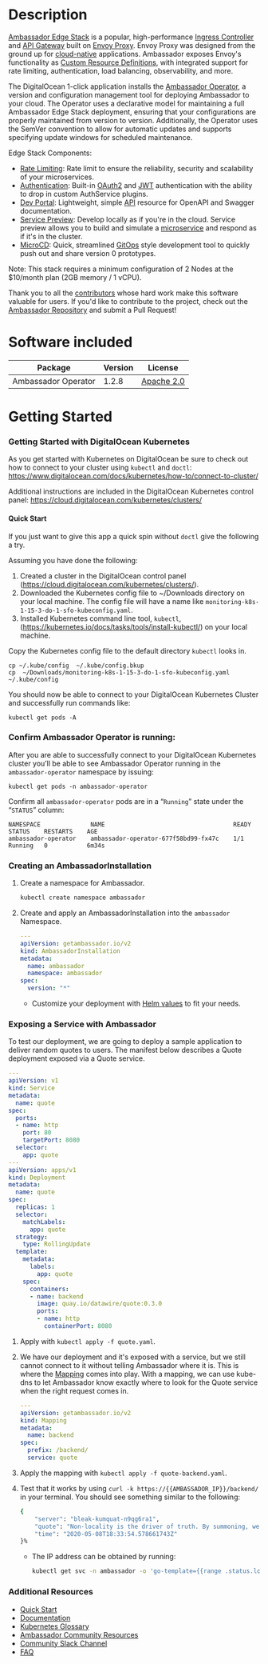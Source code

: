 # Description
[Ambassador Edge Stack](https://getambassador.io/) is a popular, high-performance [Ingress Controller](https://www.getambassador.io/products/edge-stack/api-gateway/) and [API Gateway](https://www.getambassador.io/learn/kubernetes-glossary/api-gateway/) built on [Envoy Proxy](https://www.envoyproxy.io/). Envoy Proxy was designed from the ground up for [cloud-native](https://www.getambassador.io/learn/kubernetes-glossary/cloud-native/) applications. Ambassador exposes Envoy's functionality as [Custom Resource Definitions](https://www.getambassador.io/learn/kubernetes-glossary/custom-resource-definition/), with integrated support for rate limiting, authentication, load balancing, observability, and more.

The DigitalOcean 1-click application installs the [Ambassador Operator](https://www.getambassador.io/docs/latest/topics/install/aes-operator/), a version and configuration management tool for deploying Ambassador to your cloud.  The Operator uses a declarative model for maintaining a full Ambassador Edge Stack deployment, ensuring that your configurations are properly maintained from version to version.  Additionally, the Operator uses the SemVer convention to allow for automatic updates and supports specifying update windows for scheduled maintenance.

Edge Stack Components:
  - [Rate Limiting](https://www.getambassador.io/docs/latest/topics/using/rate-limits/rate-limits/): Rate limit to ensure the reliability, security and scalability of your microservices.
  - [Authentication](https://www.getambassador.io/products/edge-stack/api-gateway/security-authentication): Built-in [OAuth2](https://www.getambassador.io/learn/kubernetes-glossary/oauth/) and [JWT](https://www.getambassador.io/learn/kubernetes-glossary/jwt/) authentication with the ability to drop in custom AuthService plugins.
  - [Dev Portal](https://www.getambassador.io/docs/latest/topics/using/dev-portal/): Lightweight, simple [API](https://www.getambassador.io/learn/kubernetes-glossary/api/) resource for OpenAPI and Swagger documentation.
  - [Service Preview](https://www.getambassador.io/docs/latest/topics/using/edgectl/): Develop locally as if you're in the cloud.  Service preview allows you to build and simulate a [microservice](https://www.getambassador.io/learn/kubernetes-glossary/microservices/) and respond as if it's in the cluster.
  - [MicroCD](https://www.getambassador.io/docs/latest/topics/using/projects/): Quick, streamlined [GitOps](https://www.getambassador.io/learn/kubernetes-glossary/gitops/) style development tool to quickly push out and share version 0 prototypes.

Note: This stack requires a minimum configuration of 2 Nodes at the $10/month plan (2GB memory / 1 vCPU).

Thank you to all the [contributors](https://github.com/datawire/ambassador/graphs/contributors) whose hard work make this software valuable for users.  If you'd like to contribute to the project, check out the [Ambassador Repository](https://github.com/datawire/ambassador) and submit a Pull Request!

# Software included

| Package               | Version                                        | License                                                                                    |
| --------------------- | ---------------------------------------------- | ------------------------------------------------------------------------------------------ |
| Ambassador Operator | 1.2.8 | [Apache 2.0](https://github.com/datawire/ambassador/blob/master/LICENSE) |

# Getting Started

### Getting Started with DigitalOcean Kubernetes
As you get started with Kubernetes on DigitalOcean be sure to check out how to connect to your cluster using `kubectl` and `doctl`:
https://www.digitalocean.com/docs/kubernetes/how-to/connect-to-cluster/
 
Additional instructions are included in the DigitalOcean Kubernetes control panel:
https://cloud.digitalocean.com/kubernetes/clusters/ 

#### Quick Start
If you just want to give this app a quick spin without `doctl` give the following a try.

Assuming you have done the following:
1. Created a cluster in the DigitalOcean control panel (https://cloud.digitalocean.com/kubernetes/clusters/).
1. Downloaded the Kubernetes config file to ~/Downloads directory on your local machine. The config file will have a name like `monitoring-k8s-1-15-3-do-1-sfo-kubeconfig.yaml`.
1. Installed Kubernetes command line tool, `kubectl`, (https://kubernetes.io/docs/tasks/tools/install-kubectl/) on your local machine.

Copy the Kubernetes config file to the default directory `kubectl` looks in.
```
cp ~/.kube/config  ~/.kube/config.bkup
cp  ~/Downloads/monitoring-k8s-1-15-3-do-1-sfo-kubeconfig.yaml  ~/.kube/config
```
You should now be able to connect to your DigitalOcean Kubernetes Cluster and successfully run commands like:
```
kubectl get pods -A
```

### Confirm Ambassador Operator is running: 
After you are able to successfully connect to your DigitalOcean Kubernetes cluster you’ll be able to see Ambassador Operator running in the `ambassador-operator` namespace by issuing:
 ```
 kubectl get pods -n ambassador-operator
 ``` 
 Confirm all `ambassador-operator` pods are in a “`Running`” state under the “`STATUS`” column:

```
NAMESPACE              NAME                                    READY    STATUS    RESTARTS    AGE
ambassador-operator    ambassador-operator-677f58bd99-fx47c    1/1      Running   0           6m34s
```

### Creating an AmbassadorInstallation

1. Create a namespace for Ambassador.
    ```bash
    kubectl create namespace ambassador
    ```
1. Create and apply an AmbassadorInstallation into the `ambassador` Namespace.
    ```yaml
    ---
    apiVersion: getambassador.io/v2
    kind: AmbassadorInstallation
    metadata:
      name: ambassador
      namespace: ambassador
    spec:
      version: "*"
    ```
    * Customize your deployment with [Helm values](https://www.getambassador.io/docs/latest/topics/install/aes-operator/#customizing-the-installation-with-some-helm-values) to fit your needs.

### Exposing a Service with Ambassador

To test our deployment, we are going to deploy a sample application to deliver random quotes to users.  The manifest below describes a Quote deployment exposed via a Quote service.

```yaml
---
apiVersion: v1
kind: Service
metadata:
  name: quote
spec:
  ports:
  - name: http
    port: 80
    targetPort: 8080
  selector:
    app: quote
---
apiVersion: apps/v1
kind: Deployment
metadata:
  name: quote
spec:
  replicas: 1
  selector:
    matchLabels:
      app: quote
  strategy:
    type: RollingUpdate
  template:
    metadata:
      labels:
        app: quote
    spec:
      containers:
      - name: backend
        image: quay.io/datawire/quote:0.3.0
        ports:
        - name: http
          containerPort: 8080
```

1. Apply with `kubectl apply -f quote.yaml`.

1. We have our deployment and it's exposed with a service, but we still cannot connect to it without telling Ambassador where it is.  This is where the [Mapping](https://getambassador.io/docs/latest/topics/using/intro-mappings/) comes into play.  With a mapping, we can use kube-dns to let Ambassador know exactly where to look for the Quote service when the right request comes in.

    ```yaml
    ---
    apiVersion: getambassador.io/v2
    kind: Mapping
    metadata:
      name: backend
    spec:
      prefix: /backend/
      service: quote
    ```

1. Apply the mapping with `kubectl apply -f quote-backend.yaml`.

1. Test that it works by using `curl -k https://{{AMBASSADOR_IP}}/backend/` in your terminal.  You should see something similar to the following:

    ```bash
    {
        "server": "bleak-kumquat-n9qg6ra1",
        "quote": "Non-locality is the driver of truth. By summoning, we vibrate.",
        "time": "2020-05-08T18:33:54.578661743Z"
    }% 
    ```
    - The IP address can be obtained by running:
      ```bash
      kubectl get svc -n ambassador -o 'go-template={{range .status.loadBalancer.ingress}}{{print .ip "\n"}}{{end}}'
      ```

### Additional Resources
  - [Quick Start](https://www.getambassador.io/docs/latest/tutorials/getting-started/)
  - [Documentation](https://www.getambassador.io/docs/latest/)
  - [Kubernetes Glossary](https://www.getambassador.io/learn/kubernetes-glossary/)
  - [Ambassador Community Resources](https://www.getambassador.io/community/)
  - [Community Slack Channel](https://join.slack.com/t/datawire-oss/shared_invite/zt-8rbpcp4x-vqcfpwmJYxcCVSL1CPxGLw)
  - [FAQ](https://www.getambassador.io/docs/latest/about/faq/)

